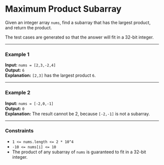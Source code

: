 # Maximum Product Subarray

Given an integer array `nums`, find a subarray that has the largest product, and return the product.

The test cases are generated so that the answer will fit in a 32-bit integer.

---

### Example 1

**Input:** `nums = [2,3,-2,4]`  
**Output:** `6`  
**Explanation:** `[2,3]` has the largest product `6`.

---

### Example 2

**Input:** `nums = [-2,0,-1]`  
**Output:** `0`  
**Explanation:** The result cannot be 2, because `[-2,-1]` is not a subarray.

---

### Constraints

- `1 <= nums.length <= 2 * 10^4`
- `-10 <= nums[i] <= 10`
- The product of any subarray of `nums` is guaranteed to fit in a 32-bit integer.
